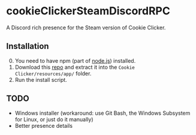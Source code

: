 # cookieClickerSteamDiscordRPC 
A Discord rich presence for the Steam version of Cookie Clicker.

## Installation
0. You need to have npm (part of [node.js](https://nodejs.org/)) installed.
1. Download this [repo](https://github.com/Kesefon/cookieClickerSteamDiscordRPC/archive/refs/heads/main.zip) and extract it into the `Cookie Clicker/resources/app/` folder.
2. Run the install script.

## TODO
- Windows installer (workaround: use Git Bash, the Windows Subsystem for Linux, or just do it manually)
- Better presence details
